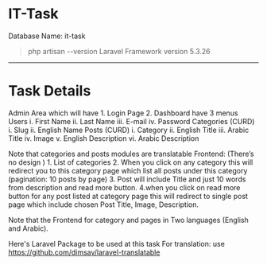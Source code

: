 # IT-Task

Database Name: it-task

>php artisan --version
	Laravel Framework version 5.3.26

*************************************
# Task Details
Admin Area which will have
	1. Login Page
	2. Dashboard have 3 menus
		Users 
			i. First Name
			ii. Last Name
			iii. E-mail
			iv. Password
		Categories (CURD)
			i. Slug
			ii. English Name
		Posts (CURD)
			i. Category
			ii. English Title
			iii. Arabic Title
			iv. Image
			v. English Description
			vi. Arabic Description



Note that categories and posts modules are translatable 
Frontend: (There’s no design )
	1. List of categories
	2. When you click on any category this will redirect you to this category page which list all posts under this category (pagination: 10 posts by page)
	3. Post will include Title and just 10 words from description and read more button.
	4.when you click on read more button for any post listed at category page this will redirect to single post page which include chosen Post Title, Image, Description.

Note that the Frontend for category and pages in Two languages (English and Arabic).

Here's Laravel Package to be used at this task
For translation: use https://github.com/dimsav/laravel-translatable